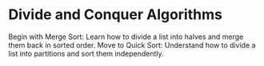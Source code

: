 # Divide and Conquer Algorithms

Begin with Merge Sort: Learn how to divide a list into halves and merge them back in sorted order.
Move to Quick Sort: Understand how to divide a list into partitions and sort them independently.
